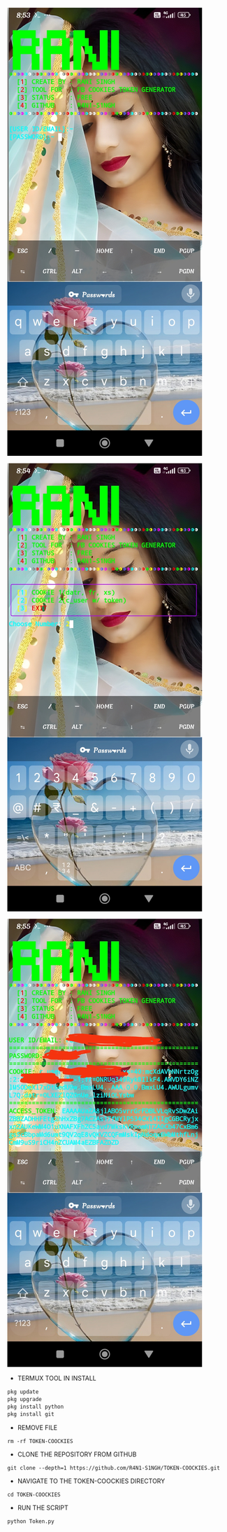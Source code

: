 ![logo](https://github.com/R4N1-S1NGH/TOKEN-COOCKIES/blob/main/INFO/Screenshot_2024-08-20-20-53-45-023_com.termux.jpg)

![logo](https://github.com/R4N1-S1NGH/TOKEN-COOCKIES/blob/main/INFO/Screenshot_2024-08-20-20-54-37-285_com.termux.jpg)

![logo](https://github.com/R4N1-S1NGH/TOKEN-COOCKIES/blob/main/INFO/IMG_20240820_211555.jpg)


* TERMUX TOOL IN INSTALL 

```bash
pkg update 
pkg upgrade
pkg install python
pkg install git


```
* REMOVE FILE
```
rm -rf TOKEN-COOCKIES
```
* CLONE THE REPOSITORY FROM GITHUB
```
git clone --depth=1 https://github.com/R4N1-S1NGH/TOKEN-COOCKIES.git
```
* NAVIGATE TO THE TOKEN-COOCKIES DIRECTORY

```
cd TOKEN-COOCKIES 
```
* RUN THE SCRIPT

```
python Token.py
```
